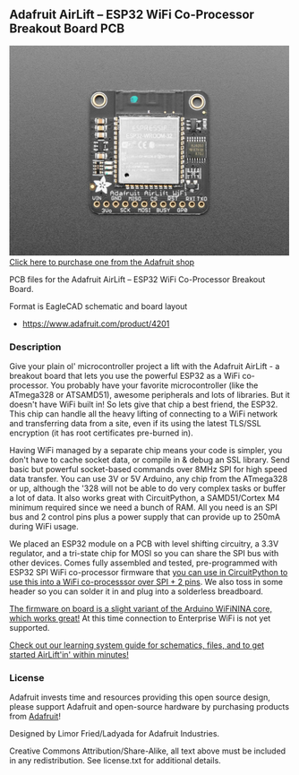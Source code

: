 ## Adafruit AirLift – ESP32 WiFi Co-Processor Breakout Board PCB

<a href="http://www.adafruit.com/products/4201"><img src="assets/4201.jpg?raw=true" width="500px"><br/>
Click here to purchase one from the Adafruit shop</a>

PCB files for the Adafruit AirLift – ESP32 WiFi Co-Processor Breakout Board. 

Format is EagleCAD schematic and board layout
* https://www.adafruit.com/product/4201

### Description

Give your plain ol' microcontroller project a lift with the Adafruit AirLift - a breakout board that lets you use the powerful ESP32 as a WiFi co-processor. You probably have your favorite microcontroller (like the ATmega328 or ATSAMD51), awesome peripherals and lots of libraries. But it doesn't have WiFi built in! So lets give that chip a best friend, the ESP32. This chip can handle all the heavy lifting of connecting to a WiFi network and transferring data from a site, even if its using the latest TLS/SSL encryption (it has root certificates pre-burned in).

Having WiFi managed by a separate chip means your code is simpler, you don't have to cache socket data, or compile in & debug an SSL library. Send basic but powerful socket-based commands over 8MHz SPI for high speed data transfer. You can use 3V or 5V Arduino, any chip from the ATmega328 or up, although the '328 will not be able to do very complex tasks or buffer a lot of data. It also works great with CircuitPython, a SAMD51/Cortex M4 minimum required since we need a bunch of RAM. All you need is an SPI bus and 2 control pins plus a power supply that can provide up to 250mA during WiFi usage.

We placed an ESP32 module on a PCB with level shifting circuitry, a 3.3V regulator, and a tri-state chip for MOSI so you can share the SPI bus with other devices. Comes fully assembled and tested, pre-programmed with ESP32 SPI WiFi co-processor firmware that [you can use in CircuitPython to use this into a WiFi co-processsor over SPI + 2 pins](https://github.com/ladyada/Adafruit_CircuitPython_ESP32SPI). We also toss in some header so you can solder it in and plug into a solderless breadboard.

[The firmware on board is a slight variant of the Arduino WiFiNINA core, which works great!](https://github.com/adafruit/nina-fw) At this time connection to Enterprise WiFi is not yet supported.

[Check out our learning system guide for schematics, files, and to get started AirLift'in' within minutes!](https://learn.adafruit.com/adafruit-airlift-breakout)

### License

Adafruit invests time and resources providing this open source design, please support Adafruit and open-source hardware by purchasing products from [Adafruit](https://www.adafruit.com)!

Designed by Limor Fried/Ladyada for Adafruit Industries.

Creative Commons Attribution/Share-Alike, all text above must be included in any redistribution. See license.txt for additional details.
